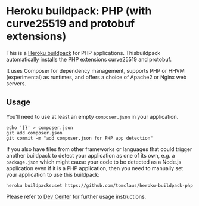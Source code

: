 # Heroku buildpack: PHP (with curve25519 and protobuf extensions)

This is a [Heroku buildpack](http://devcenter.heroku.com/articles/buildpacks) for PHP applications.
Thisbuildpack automatically installs the PHP extensions curve25519 and protobuf.

It uses Composer for dependency management, supports PHP or HHVM (experimental) as runtimes, and offers a choice of Apache2 or Nginx web servers.

## Usage

You'll need to use at least an empty `composer.json` in your application.

    echo '{}' > composer.json
    git add composer.json
    git commit -m "add composer.json for PHP app detection"

If you also have files from other frameworks or languages that could trigger another buildpack to detect your application as one of its own, e.g. a `package.json` which might cause your code to be detected as a Node.js application even if it is a PHP application, then you need to manually set your application to use this buildpack:

    heroku buildpacks:set https://github.com/tomclaus/heroku-buildpack-php

Please refer to [Dev Center](https://devcenter.heroku.com/categories/php) for further usage instructions.

